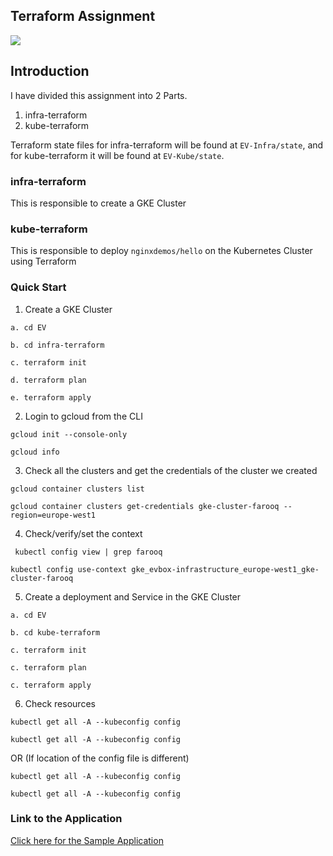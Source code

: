 ## Terraform Assignment
[![](https://www.datocms-assets.com/2885/1629941242-logo-terraform-main.svg)]()


## Introduction

I have divided this assignment into 2 Parts.

1. infra-terraform
2. kube-terraform

Terraform state files for infra-terraform will be found at `EV-Infra/state`, and for kube-terraform it will be found at `EV-Kube/state`.


### infra-terraform

This is responsible to create a GKE Cluster

### kube-terraform

This is responsible to deploy `nginxdemos/hello` on the Kubernetes Cluster using Terraform

### Quick Start

1. Create a GKE Cluster

  ```a. cd EV```

  ```b. cd infra-terraform```

  ```c. terraform init```

  ```d. terraform plan```

  ```e. terraform apply```

2. Login to gcloud from the CLI

  ```gcloud init --console-only```

  ```gcloud info```

3. Check all the clusters and get the credentials of the cluster we created

  ```gcloud container clusters list```

  ```gcloud container clusters get-credentials gke-cluster-farooq --region=europe-west1```

4. Check/verify/set the context

  ``` kubectl config view | grep farooq```

  ```kubectl config use-context gke_evbox-infrastructure_europe-west1_gke-cluster-farooq```

5. Create a deployment and Service in the GKE Cluster

  ```a. cd EV```

  ```b. cd kube-terraform```

  ```c. terraform init```

  ```c. terraform plan```

  ```c. terraform apply```


6. Check resources

  ```kubectl get all -A --kubeconfig config```

  ```kubectl get all -A --kubeconfig config```

OR (If location of the config file is different)

  ```kubectl get all -A --kubeconfig config```

  ```kubectl get all -A --kubeconfig config```



### Link to the Application

[Click here for the Sample Application](http://35.195.121.210/ "Click here for the Sample Application")


